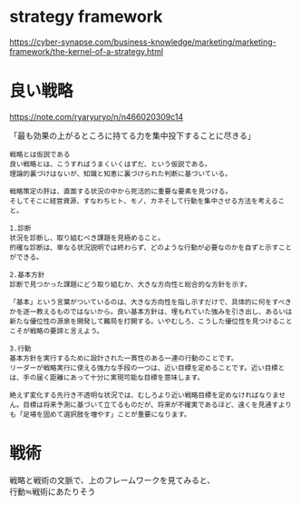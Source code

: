 # strategy framework
https://cyber-synapse.com/business-knowledge/marketing/marketing-framework/the-kernel-of-a-strategy.html

# 良い戦略
https://note.com/ryaryuryo/n/n466020309c14  

「最も効果の上がるところに持てる力を集中投下することに尽きる」

```
戦略とは仮説である
良い戦略とは、こうすればうまくいくはずだ、という仮説である。
理論的裏づけはないが、知識と知恵に裏づけられた判断に基づいている。

戦略策定の肝は、直面する状況の中から死活的に重要な要素を見つける。
そしてそこに経営資源、すなわちヒト、モノ、カネそして行動を集中させる方法を考えること。
```

```
1.診断
状況を診断し、取り組むべき課題を見極めること。
的確な診断は、単なる状況説明では終わらず、どのような行動が必要なのかを自ずと示すことができる。

2.基本方針
診断で見つかった課題にどう取り組むか、大きな方向性と総合的な方針を示す。

「基本」という言葉がついているのは、大きな方向性を指し示すだけで、具体的に何をすべきかを逐一教えるものではないから。良い基本方針は、埋もれていた強みを引き出し、あるいは新たな優位性の源泉を開発して難局を打開する。いやむしろ、こうした優位性を見つけることこそが戦略の要諦と言えよう。

3.行動
基本方針を実行するために設計された一貫性のある一連の行動のことです。
リーダーが戦略実行に使える強力な手段の一つは、近い目標を定めることです。近い目標とは、手の届く距離にあって十分に実現可能な目標を意味します。

絶えず変化する先行き不透明な状況では、むしろより近い戦略目標を定めなければなりません。目標は将来予測に基づいて立てるものだが、将来が不確実であるほど、遠くを見通すよりも「足場を固めて選択肢を増やす」ことが重要になります。
```

# 戦術
戦略と戦術の文脈で、上のフレームワークを見てみると、  
行動≒戦術にあたりそう